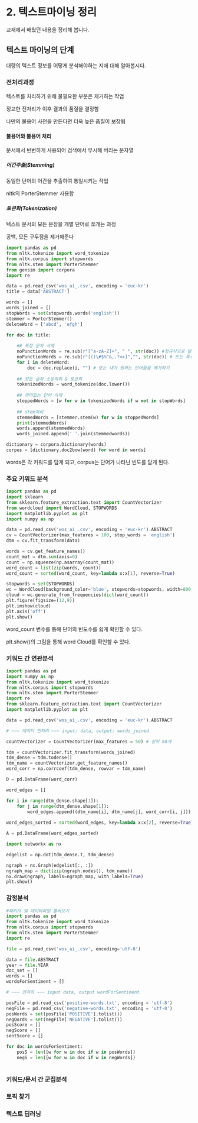 # 2. 텍스트마이닝 정리

교재에서 배웠던 내용을 정리해 봅니다.



## 텍스트 마이닝의 단계

대량의 텍스트 정보를 어떻게 분석해야하는 지에 대해 알아봅시다.



### 전처리과정

텍스트를 처리하기 위해 불필요한 부분은 제거하는 작업

정교한 전처리가 이후 결과의 품질을 결정함

나만의 불용어 사전을 만든다면 더욱 높은 품질이 보장됨

#### 불용어와 불용어 처리

문서에서 빈번하게 사용되어 검색에서 무시해 버리는 문자열

##### 어간추출(Stemming)

동일한 단어의 어간을 추출하여 통일시키는 작업

nltk의 PorterStemmer 사용함

##### 토큰화(Tokenization)

텍스트 문서의 모든 문장을 개별 단어로 쪼개는 과정

공백, 모든 구두점을 제거해준다

```python
import pandas as pd
from nltk.tokenize import word_tokenize
from nltk.corpus import stopwords
from nltk.stem import PorterStemmer
from gensim import corpora
import re

data = pd.read_csv('wos_ai_.csv', encoding = 'euc-kr')
title = data['ABSTRACT']

words = []
words_joined = []
stopWords = set(stopwords.words('english'))
stemmer = PorterStemmer()
deleteWord = ['abcd', 'efgh']

for doc in title:
    
    ## 특정 문자 삭제
    noPunctionWords = re.sub(r"[^a-zA-Z]+", " ", str(doc)) #정규식으로 알파벳만 가져오기
    noPunctionWords = re.sub(r"[()\#$%^&,.?<>]","", str(doc)) # 또는 특수문자 제거하기
    for i in deleteWord:
	    doc = doc.replace(i, "") # 또는 내가 원하는 단어들을 제거하기 
    
    ## 모든 글자 소문자화 & 토큰화
    tokenizedWords = word_tokenize(doc.lower())
    
    ## 의미없는 단어 삭제
    stoppedWords = [w for w in tokenizedWords if w not in stopWords]
    
    ## stem처리
    stemmedWords = [stemmer.stem(w) for w in stoppedWords]
    print(stemmedWords)
    words.append(stemmedWords)
    words_joined.append(' '.join(stemmedwords))

dictionary = corpora.Dictionary(words)
corpus = [dictionary.doc2bow(word) for word in words]
```

words은 각 키워드를 담게 되고, corpus는 단어가 나타난 빈도를 담게 된다.



### 주요 키워드 분석

```python
import pandas as pd
import sklearn
from sklearn.feature_extraction.text import CountVectorizer
from wordcloud import WordCloud, STOPWORDS
import matplotlib.pyplot as plt
import numpy as np

data = pd.read_csv('wos_ai_.csv', encoding = 'euc-kr').ABSTRACT
cv = CountVectorizer(max_features = 100, stop_words = 'english')
dtm = cv.fit_transform(data)

words = cv.get_feature_names()
count_mat = dtm.sum(axis=0)
count = np.squeeze(np.asarray(count_mat))
word_count = list(zip(words, count))
word_count = sorted(word_count, key=lambda x:x[1], reverse=True)

stopwords = set(STOPWORDS)
wc = WordCloud(background_color='blue', stopwords=stopwords, width=800, height=600)
cloud = wc.generate_from_frequencies(dict(word_count))
plt.figure(figsize=(12,9))
plt.imshow(cloud)
plt.axis('off')
plt.show()
```

word_count 변수를 통해 단어의 빈도수를 쉽게 확인할 수 있다.

plt.show()의 그림을 통해 word Cloud를 확인할 수 있다.



### 키워드 간 연관분석

```python
import pandas as pd
import numpy as np
from nltk.tokenize import word_tokenize
from nltk.corpus import stopwords
from nltk.stem import PorterStemmer
import re
from sklearn.feature_extraction.text import CountVectorizer
import matplotlib.pyplot as plt

data = pd.read_csv('wos_ai_.csv', encoding = 'euc-kr').ABSTRACT

# ~~~ 데이터 전처리 ~~~ input: data, output: words_joined

countVectorizer = CountVectorizer(max_features = 50) # 상위 50개

tdm = countVectorizer.fit_transform(words_joined)
tdm_dense = tdm.todense()
tdm_name = countVectorizer.get_feature_names()
word_corr = np.corrcoef(tdm_dense, rowvar = tdm_name)

D = pd.DataFrame(word_corr)

word_edges = []

for i in range(dtm_dense.shape[1]):
    for j in range(dtm_dense.shape[1]):
        word_edges.append((dtm_name[i], dtm_name[j], word_corr[i, j]))
        
word_edges_sorted = sorted(word_edges, key=lambda x:x[2], reverse=True)

A = pd.DataFrame(word_edges_sorted)

import networkx as nx

edgelist = np.dot(tdm_dense.T, tdm_dense)

ngraph = nx.Graph(edgelist[:, :])
ngraph_map = dict(zip(ngraph.nodes(), tdm_name))
nx.draw(ngraph, labels=ngraph_map, with_labels=True)
plt.show()
```



### 감정분석

```python
#패키지 및 데이터파일 불러오기
import pandas as pd
from nltk.tokenize import word_tokenize
from nltk.corpus import stopwords
from nltk.stem import PorterStemmer
import re

file = pd.read_csv('wos_ai_.csv', encoding='utf-8')

data = file.ABSTRACT
year = file.YEAR
doc_set = []
words = []
wordsForSentiment = []

# ~~~ 전처리 ~~~ input data, output wordForSentiment

posFile = pd.read_csv('positive-words.txt', encoding = 'utf-8')
negFile = pd.read_csv('negative-words.txt', encoding = 'utf-8')
posWords = set(posFile['POSITIVE'].tolist())
negQords = set(negFile['NEGATIVE'].tolist())
posScore = []
negScore = []
sentScore = []

for doc in wordsForSentiment:
    posS = len([w for w in doc if w in posWords])
    negS = len([w for w in doc if w in negWords])
    
```



### 키워드/문서 간 군집분석

### 토픽 찾기

### 텍스트 딥러닝

